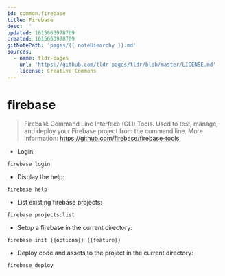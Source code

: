 ```yaml
---
id: common.firebase
title: Firebase
desc: ''
updated: 1615663978709
created: 1615663978709
gitNotePath: 'pages/{{ noteHiearchy }}.md'
sources:
  - name: tldr-pages
    url: 'https://github.com/tldr-pages/tldr/blob/master/LICENSE.md'
    license: Creative Commons
---
```

# firebase

> Firebase Command Line Interface (CLI) Tools.
> Used to test, manage, and deploy your Firebase project from the command line.
> More information: <https://github.com/firebase/firebase-tools>.

- Login:

`firebase login`

- Display the help:

`firebase help`

- List existing firebase projects:

`firebase projects:list`

- Setup a firebase in the current directory:

`firebase init {{options}} {{feature}}`

- Deploy code and assets to the project in the current directory:

`firebase deploy`

